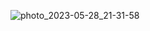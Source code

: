 ![photo_2023-05-28_21-31-58](https://github.com/yungenie/algorithm/assets/28051638/74f30690-5a7b-41fc-8231-7b59ec830492)
